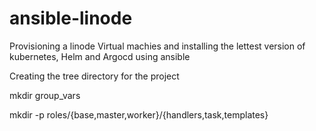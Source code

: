 # ansible-linode
Provisioning a linode Virtual machies and installing the lettest version of kubernetes, Helm and Argocd using ansible

Creating the tree directory for the project


mkdir group_vars

mkdir -p roles/{base,master,worker}/{handlers,task,templates}